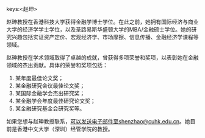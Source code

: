 keys:<赵珅>


赵珅教授在香港科技大学获得金融学博士学位。在此之前，她拥有国际经济与商业大学的经济学学士学位，以及圣路易斯华盛顿大学的MBA/金融硕士学位。她的研究兴趣包括实证资产定价、宏观经济学、市场摩擦、信息传播、金融经济学课程等领域。

赵珅教授在学术领域取得了卓越的成就，曾获得多项荣誉和奖项，以表彰她在金融领域的杰出贡献。具体的荣誉和奖项包括：

1. 某年度最佳论文奖；
2. 某金融研究会议最佳论文奖；
3. 某国际金融学会杰出研究奖；
4. 某金融学会年度最佳研究论文奖；
5. 某金融研究基金会研究奖等。

如果您想与赵珅教授联系，可以发送电子邮件至shenzhao@cuhk.edu.cn。她目前是香港中文大学（深圳）经管学院的教授。